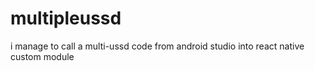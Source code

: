 # multipleussd
i manage to call a multi-ussd code from android studio into react native custom module
